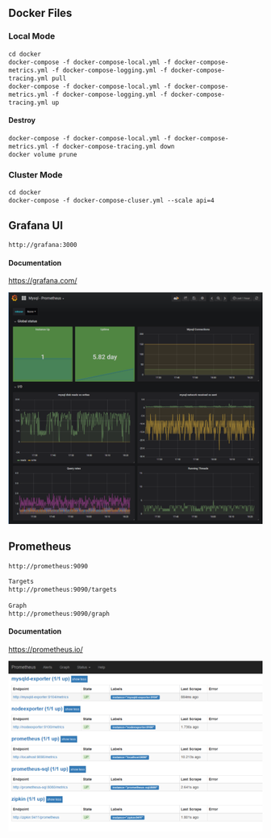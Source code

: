 ## Docker Files 

### Local Mode 
```
cd docker
docker-compose -f docker-compose-local.yml -f docker-compose-metrics.yml -f docker-compose-logging.yml -f docker-compose-tracing.yml pull
docker-compose -f docker-compose-local.yml -f docker-compose-metrics.yml -f docker-compose-logging.yml -f docker-compose-tracing.yml up
```

#### Destroy
```
docker-compose -f docker-compose-local.yml -f docker-compose-metrics.yml -f docker-compose-tracing.yml down
docker volume prune
```

### Cluster Mode
```
cd docker
docker-compose -f docker-compose-cluser.yml --scale api=4
```

## Grafana UI

```
http://grafana:3000
```

#### Documentation
https://grafana.com/


![](../assets/grafana.png)


## Prometheus

```
http://prometheus:9090
```
```
Targets
http://prometheus:9090/targets

Graph
http://prometheus:9090/graph

```
#### Documentation
https://prometheus.io/

![](../assets/prometheus.png)

